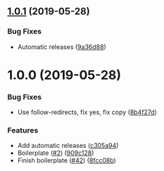 ## [1.0.1](https://github.com/ffflorian/ts-boilerplate/compare/v1.0.0...v1.0.1) (2019-05-28)

### Bug Fixes

- Automatic releases ([9a36d88](https://github.com/ffflorian/ts-boilerplate/commit/9a36d88))

# 1.0.0 (2019-05-28)

### Bug Fixes

- Use follow-redirects, fix yes, fix copy ([8b4f27d](https://github.com/ffflorian/ts-boilerplate/commit/8b4f27d))

### Features

- Add automatic releases ([c305a94](https://github.com/ffflorian/ts-boilerplate/commit/c305a94))
- Boilerplate ([#2](https://github.com/ffflorian/ts-boilerplate/issues/2)) ([909c128](https://github.com/ffflorian/ts-boilerplate/commit/909c128))
- Finish boilerplate ([#42](https://github.com/ffflorian/ts-boilerplate/issues/42)) ([8fcc08b](https://github.com/ffflorian/ts-boilerplate/commit/8fcc08b))
